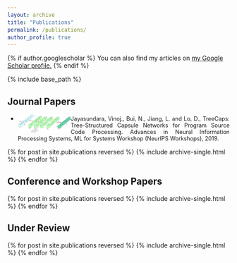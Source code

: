 ```yaml
---
layout: archive
title: "Publications"
permalink: /publications/
author_profile: true
---
```


{% if author.googlescholar %}
  You can also find my articles on <u><a href="{{author.googlescholar}}">my Google Scholar profile</a>.</u>
{% endif %}

{% include base_path %}

## **Journal Papers**

* <img style="float: left;" src="/images/cvpr.jpg" width="25%"> </img> <span style="font-size:0.9em;"> <div style="text-align: justify"> Jayasundara, Vinoj., Bui, N., Jiang, L. and Lo, D., TreeCaps: Tree-Structured Capsule Networks for Program Source Code Processing. Advances in Neural Information Processing Systems, ML for Systems Workshop (NeurIPS Workshops), 2019. </div> </span>

{% for post in site.publications reversed %}
  {% include archive-single.html %}
{% endfor %}

## **Conference and Workshop Papers**

{% for post in site.publications reversed %}
  {% include archive-single.html %}
{% endfor %}

## **Under Review**

{% for post in site.publications reversed %}
  {% include archive-single.html %}
{% endfor %}
